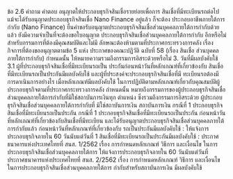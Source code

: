 ข้อ
2.6
คำถาม
คําตอบ
อนุญาตให้ประกอบธุรกิจสินเชื่อรายย่อยเพื่อการ สินเชื่อที่มีทะเบียนรถต่อไป แม้จะได้รับอนุญาตประกอบธุรกิจสินเชื่อ Nano Finance อยู่แล้ว ก็จะต้อง
ประกอบอาชีพภายใต้การกำกับ (Nano Finance) ยื่นคำขอรับอนุญาตประกอบธุรกิจสินเชื่อส่วนบุคคลภายใต้การกำกับด้วย
แล้ว ยังมีความจําเป็นที่จะต้องขอใบอนุญาต
ประกอบธุรกิจสินเชื่อส่วนบุคคลภายใต้การกำกับ
อีกหรือไม่
สําหรับกรรมการที่ต้องมีคุณสมบัติและไม่มี
ลักษณะต้องห้ามตามที่ประกาศกระทรวงการคลัง
เรื่อง กิจการที่ต้องขออนุญาตตามข้อ 5 แห่ง
ประกาศของคณะปฏิวัติ ฉบับที่ 58 (เรื่อง สินเชื่อ
ส่วนบุคคลภายใต้การกํากับ) กําหนดนั้น
ให้หมายความรวมถึงกรรมการอิสระด้วยหรือไม่
3. วันที่มีผลบังคับใช้
3.1 ผู้ที่ประกอบธุรกิจสินเชื่อที่มีทะเบียนรถเป็น
ประกันก่อนหน้าวันที่หลักเกณฑ์ที่เกี่ยวข้องกับ
สินเชื่อที่มีทะเบียนรถเป็นประกันมีผลบังคับใช้
และผู้ที่ประสงค์จะประกอบธุรกิจสินเชื่อที่มี
ทะเบียนรถต้องมีการดาเนินการอย่างไร
เมื่อหลักเกณฑ์มีผลบังคับใช้
ในการปฏิบัติตามหลักเกณฑ์เกี่ยวกับคุณสมบัติผู้ประกอบธุรกิจตามที่ประกาศกระทรวงการคลัง
กำหนดนั้น หมายถึงกรรมการของผู้ประกอบธุรกิจสินเชื่อส่วนบุคคลภายใต้การกำกับที่มิใช่สถาบันการเงินทุก
ตำแหน่ง ซึ่งรวมถึงกรรมการอิสระด้วย
ผู้ประกอบธุรกิจสินเชื่อส่วนบุคคลภายใต้การกำกับที่
มิใช่สถาบันการเงิน
สถาบันการเงิน
กรณีที่ 1 ประกอบธุรกิจสินเชื่อที่มีทะเบียนรถเป็นประกัน กรณีที่ 1 ประกอบธุรกิจสินเชื่อที่มีทะเบียนรถเป็นประกัน
ก่อนหน้าวันที่หลักเกณฑ์ที่เกี่ยวข้องกับสินเชื่อที่มีทะเบียน
และได้รับอนุญาตประกอบธุรกิจสินเชื่อส่วนบุคคลภายใต้
การกำกับแล้ว ก่อนหน้าวันที่หลักเกณฑ์ที่เกี่ยวข้องกับ
รถเป็นประกันมีผลบังคับใช้ :
ให้แจ้งการประกอบธุรกิจภายใน 60 วันนับแต่วันที่ 1 สินเชื่อที่มีทะเบียนรถเป็นประกันมีผลบังคับใช้ :
ประกาศธนาคารแห่งประเทศไทยที่ สนส. 1/2562
เรื่อง การกำหนดหลักเกณฑ์ วิธีการ และเงื่อนไข
ในการประกอบธุรกิจสินเชื่อส่วนบุคคลภายใต้การ
ให้แจ้งการประกอบธุรกิจภายใน 60 วันนับแต่วันที่
ประกาศธนาคารแห่งประเทศไทยที่ สนส. 2/2562
เรื่อง การกำหนดหลักเกณฑ์ วิธีการ และเงื่อนไข
ในการประกอบธุรกิจสินเชื่อส่วนบุคคลภายใต้การ
กำกับสำหรับสถาบันการเงิน มีผลบังคับใช้
